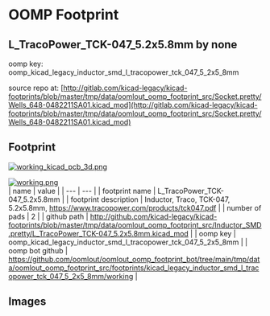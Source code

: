 # OOMP Footprint  
## L_TracoPower_TCK-047_5.2x5.8mm  by none  
  
oomp key: oomp_kicad_legacy_inductor_smd_l_tracopower_tck_047_5_2x5_8mm  
  
source repo at: [http://gitlab.com/kicad-legacy/kicad-footprints/blob/master/tmp/data/oomlout_oomp_footprint_src/Socket.pretty/Wells_648-0482211SA01.kicad_mod](http://gitlab.com/kicad-legacy/kicad-footprints/blob/master/tmp/data/oomlout_oomp_footprint_src/Socket.pretty/Wells_648-0482211SA01.kicad_mod)  
## Footprint  
  
[![working_kicad_pcb_3d.png](working_kicad_pcb_3d_600.png)](working_kicad_pcb_3d.png)  
  
[![working.png](working_600.png)](working.png)  
| name | value | 
| --- | --- | 
| footprint name | L_TracoPower_TCK-047_5.2x5.8mm | 
| footprint description | Inductor, Traco, TCK-047, 5.2x5.8mm, https://www.tracopower.com/products/tck047.pdf | 
| number of pads | 2 | 
| github path | http://github.com/kicad-legacy/kicad-footprints/blob/master/tmp/data/oomlout_oomp_footprint_src/Inductor_SMD.pretty/L_TracoPower_TCK-047_5.2x5.8mm.kicad_mod | 
| oomp key | oomp_kicad_legacy_inductor_smd_l_tracopower_tck_047_5_2x5_8mm | 
| oomp bot github | https://github.com/oomlout/oomlout_oomp_footprint_bot/tree/main/tmp/data/oomlout_oomp_footprint_src/footprints/kicad_legacy_inductor_smd_l_tracopower_tck_047_5_2x5_8mm/working | 
## Images  
